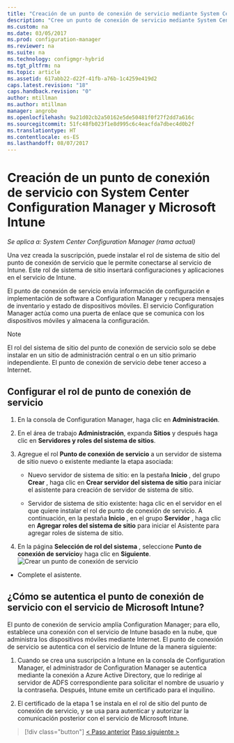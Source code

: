 ```yaml
---
title: "Creación de un punto de conexión de servicio mediante System Center Configuration Manager | Microsoft Docs"
description: "Cree un punto de conexión de servicio mediante System Center Configuration Manager."
ms.custom: na
ms.date: 03/05/2017
ms.prod: configuration-manager
ms.reviewer: na
ms.suite: na
ms.technology: configmgr-hybrid
ms.tgt_pltfrm: na
ms.topic: article
ms.assetid: 617abb22-d22f-41fb-a76b-1c4259e419d2
caps.latest.revision: "18"
caps.handback.revision: "0"
author: mtillman
ms.author: mtillman
manager: angrobe
ms.openlocfilehash: 9a21d02cb2a50162e5de50481f0f27f2dd7a616c
ms.sourcegitcommit: 51fc48fb023f1e8d995c6c4eacfda7dbec4d0b2f
ms.translationtype: HT
ms.contentlocale: es-ES
ms.lasthandoff: 08/07/2017
---
```

# <a name="create-a-service-connection-point-with-system-center-configuration-manager-and-microsoft-intune"></a>Creación de un punto de conexión de servicio con System Center Configuration Manager y Microsoft Intune

*Se aplica a: System Center Configuration Manager (rama actual)*

Una vez creada la suscripción, puede instalar el rol de sistema de sitio del punto de conexión de servicio que le permite conectarse al servicio de Intune. Este rol de sistema de sitio insertará configuraciones y aplicaciones en el servicio de Intune.

 El punto de conexión de servicio envía información de configuración e implementación de software a Configuration Manager y recupera mensajes de inventario y estado de dispositivos móviles. El servicio Configuration Manager actúa como una puerta de enlace que se comunica con los dispositivos móviles y almacena la configuración.

> [!NOTE]
>  El rol del sistema de sitio del punto de conexión de servicio solo se debe instalar en un sitio de administración central o en un sitio primario independiente. El punto de conexión de servicio debe tener acceso a Internet.


## <a name="configure-the-service-connection-point-role"></a>Configurar el rol de punto de conexión de servicio

1.  En la consola de Configuration Manager, haga clic en **Administración**.

2.  En el área de trabajo **Administración**, expanda **Sitios** y después haga clic en **Servidores y roles del sistema de sitios**.

3.  Agregue el rol **Punto de conexión de servicio** a un servidor de sistema de sitio nuevo o existente mediante la etapa asociada:

    -   Nuevo servidor de sistema de sitio: en la pestaña **Inicio** , del grupo **Crear** , haga clic en **Crear servidor del sistema de sitio** para iniciar el asistente para creación de servidor de sistema de sitio.

    -   Servidor de sistema de sitio existente: haga clic en el servidor en el que quiere instalar el rol de punto de conexión de servicio. A continuación, en la pestaña **Inicio** , en el grupo **Servidor** , haga clic en **Agregar roles del sistema de sitio** para iniciar el Asistente para agregar roles de sistema de sitio.

4.  En la página **Selección de rol del sistema** , seleccione **Punto de conexión de servicio**y haga clic en **Siguiente**.
![Crear un punto de conexión de servicio](../media/mdm-service-connection-point.png)

* Complete el asistente.

## <a name="how-does-the-service-connection-point-authenticate-with-the-microsoft-intune-service"></a>¿Cómo se autentica el punto de conexión de servicio con el servicio de Microsoft Intune?
 El punto de conexión de servicio amplía Configuration Manager; para ello, establece una conexión con el servicio de Intune basado en la nube, que administra los dispositivos móviles mediante Internet. El punto de conexión de servicio se autentica con el servicio de Intune de la manera siguiente:

1.  Cuando se crea una suscripción a Intune en la consola de Configuration Manager, el administrador de Configuration Manager se autentica mediante la conexión a Azure Active Directory, que lo redirige al servidor de ADFS correspondiente para solicitar el nombre de usuario y la contraseña. Después, Intune emite un certificado para el inquilino.

2.  El certificado de la etapa 1 se instala en el rol de sitio del punto de conexión de servicio, y se usa para autenticar y autorizar la comunicación posterior con el servicio de Microsoft Intune.

> [!div class="button"]
[< Paso anterior](terms-and-conditions.md)  [Paso siguiente >](enable-platform-enrollment.md)
